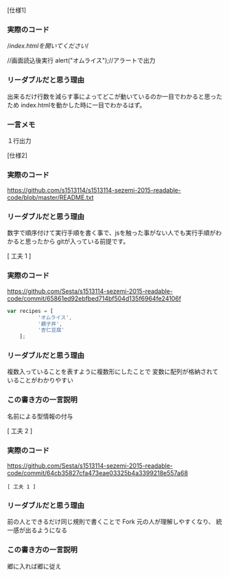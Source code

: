 [仕様1]
### 実際のコード

/*index.htmlを開いてください*/

//画面読込後実行
alert("オムライス");//アラートで出力

### リーダブルだと思う理由
出来るだけ行数を減らす事によってどこが動いているのか一目でわかると思ったため
index.htmlを動かした時に一目でわかるはず。

### 一言メモ
１行出力

[仕様2]
### 実際のコード
https://github.com/s1513114/s1513114-sezemi-2015-readable-code/blob/master/README.txt

### リーダブルだと思う理由
数字で順序付けて実行手順を書く事で、jsを触った事がない人でも実行手順がわかると思ったから
gitが入っている前提です。




[ 工夫 1 ]

### 実際のコード

https://github.com/Sesta/s1513114-sezemi-2015-readable-code/commit/65861ed92ebfbed714bf504d135f6964fe24106f


```javascript
var recipes = [
          'オムライス',
          '親子丼',
          '杏仁豆腐'
    ];
```


### リーダブルだと思う理由

複数入っていることを表すように複数形にしたことで
変数に配列が格納されていることがわかりやすい


### この書き方の一言説明

名前による型情報の付与




[ 工夫 2 ]

### 実際のコード

https://github.com/Sesta/s1513114-sezemi-2015-readable-code/commit/64cb35827cfa473eae03325b4a3399218e557a68


```
[ 工夫 1 ]
```


### リーダブルだと思う理由

前の人とできるだけ同じ規則で書くことで
Fork 元の人が理解しやすくなり、
統一感が出るようになる


### この書き方の一言説明

郷に入れば郷に従え